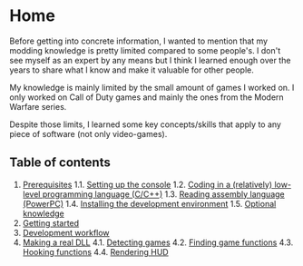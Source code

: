 # Home

Before getting into concrete information, I wanted to mention that my modding knowledge is pretty limited compared to some people's. I don't see myself as an expert by any means but I think I learned enough over the years to share what I know and make it valuable for other people.

My knowledge is mainly limited by the small amount of games I worked on. I only worked on Call of Duty games and mainly the ones from the Modern Warfare series.

Despite those limits, I learned some key concepts/skills that apply to any piece of software (not only video-games).

## Table of contents

1. [Prerequisites](Prerequisites/prerequisites.md)
   1.1. [Setting up the console](Prerequisites/console-setup.md)
   1.2. [Coding in a (relatively) low-level programming language (C/C++)](Prerequisites/coding.md)
   1.3. [Reading assembly language (PowerPC)](Prerequisites/assembly.md)
   1.4. [Installing the development environment](Prerequisites/install-env.md)
   1.5. [Optional knowledge](Prerequisites/optional.md)
2. [Getting started](GettingStarted/getting-started.md)
3. [Development workflow](DevelopmentWorkflow/development-workflow.md)
4. [Making a real DLL](DLL/making-dll.md)
   4.1. [Detecting games](DLL/DetectingGames/detecting-games.md)
   4.2. [Finding game functions](DLL/finding-functions.md)
   4.3. [Hooking functions](DLL/HookingFunctions/hooking-functions.md)
   4.4. [Rendering HUD](DLL/RenderingHUD/rendering-hud.md)
